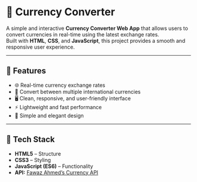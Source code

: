 # 💱 Currency Converter

A simple and interactive **Currency Converter Web App** that allows users to convert currencies in real-time using the latest exchange rates.  
Built with **HTML**, **CSS**, and **JavaScript**, this project provides a smooth and responsive user experience.

---

## 🚀 Features

- 🌐 Real-time currency exchange rates  
- 💱 Convert between multiple international currencies  
- 🖥️ Clean, responsive, and user-friendly interface  
- ⚡ Lightweight and fast performance  
- 🎨 Simple and elegant design  

---

## 🧰 Tech Stack

- **HTML5** – Structure  
- **CSS3** – Styling  
- **JavaScript (ES6)** – Functionality  
- **API:** [Fawaz Ahmed’s Currency API](https://github.com/fawazahmed0/currency-api)  




